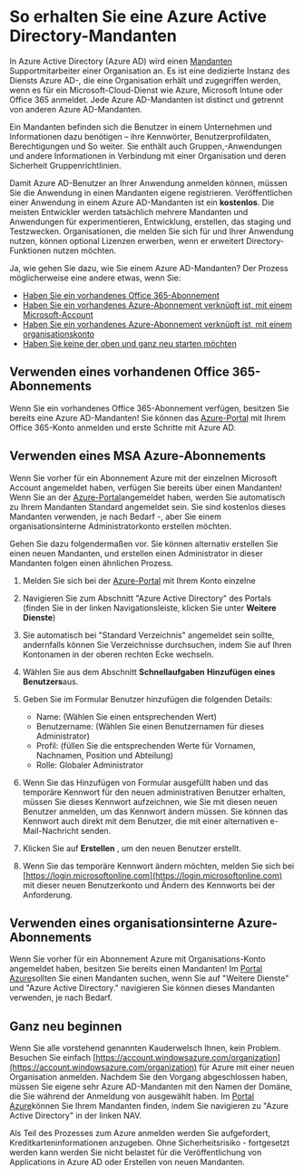 <properties
    pageTitle="So erhalten Sie eine Azure AD-Mandanten | Microsoft Azure"
    description="So erhalten Sie eine Azure Active Directory-Mandanten für die Registrierung und Erstellen von."
    services="active-directory"
    documentationCenter=""
    authors="dstrockis"
    manager="terrylan"
    editor=""/>

<tags
    ms.service="active-directory"
    ms.workload="identity"
    ms.tgt_pltfrm="na"
    ms.devlang="na"
    ms.topic="hero-article"
    ms.date="09/28/2015"
    ms.author="dastrock"/>

# <a name="how-to-get-an-azure-active-directory-tenant"></a>So erhalten Sie eine Azure Active Directory-Mandanten

In Azure Active Directory (Azure AD) wird einen [Mandanten](https://msdn.microsoft.com/library/azure/jj573650.aspx#BKMK_WhatIsAnAzureADTenant) Supportmitarbeiter einer Organisation an.  Es ist eine dedizierte Instanz des Diensts Azure AD-, die eine Organisation erhält und zugegriffen werden, wenn es für ein Microsoft-Cloud-Dienst wie Azure, Microsoft Intune oder Office 365 anmeldet.  Jede Azure AD-Mandanten ist distinct und getrennt von anderen Azure AD-Mandanten.  

Ein Mandanten befinden sich die Benutzer in einem Unternehmen und Informationen dazu benötigen – ihre Kennwörter, Benutzerprofildaten, Berechtigungen und So weiter.  Sie enthält auch Gruppen,-Anwendungen und andere Informationen in Verbindung mit einer Organisation und deren Sicherheit Gruppenrichtlinien.

Damit Azure AD-Benutzer an Ihrer Anwendung anmelden können, müssen Sie die Anwendung in einen Mandanten eigene registrieren.  Veröffentlichen einer Anwendung in einem Azure AD-Mandanten ist ein **kostenlos**.  Die meisten Entwickler werden tatsächlich mehrere Mandanten und Anwendungen für experimentieren, Entwicklung, erstellen, das staging und Testzwecken.  Organisationen, die melden Sie sich für und Ihrer Anwendung nutzen, können optional Lizenzen erwerben, wenn er erweitert Directory-Funktionen nutzen möchten.

Ja, wie gehen Sie dazu, wie Sie einem Azure AD-Mandanten?  Der Prozess möglicherweise eine andere etwas, wenn Sie:

- [Haben Sie ein vorhandenes Office 365-Abonnement](#use-an-existing-office-365-subscription)
- [Haben Sie ein vorhandenes Azure-Abonnement verknüpft ist, mit einem Microsoft-Account](#use-an-msa-azure-subscription)
- [Haben Sie ein vorhandenes Azure-Abonnement verknüpft ist, mit einem organisationskonto](#use-an-organizational-azure-subscription)
- [Haben Sie keine der oben und ganz neu starten möchten](#start-from-scratch)

## <a name="use-an-existing-office-365-subscription"></a>Verwenden eines vorhandenen Office 365-Abonnements
Wenn Sie ein vorhandenes Office 365-Abonnement verfügen, besitzen Sie bereits eine Azure AD-Mandanten! Sie können das [Azure-Portal](https://portal.azure.com) mit Ihrem Office 365-Konto anmelden und erste Schritte mit Azure AD.

## <a name="use-an-msa-azure-subscription"></a>Verwenden eines MSA Azure-Abonnements
Wenn Sie vorher für ein Abonnement Azure mit der einzelnen Microsoft Account angemeldet haben, verfügen Sie bereits über einen Mandanten!  Wenn Sie an der [Azure-Portal](https://portal.azure.com)angemeldet haben, werden Sie automatisch zu Ihrem Mandanten Standard angemeldet sein. Sie sind kostenlos dieses Mandanten verwenden, je nach Bedarf -, aber Sie einem organisationsinterne Administratorkonto erstellen möchten.

Gehen Sie dazu folgendermaßen vor.  Sie können alternativ erstellen Sie einen neuen Mandanten, und erstellen einen Administrator in dieser Mandanten folgen einen ähnlichen Prozess.

1.  Melden Sie sich bei der [Azure-Portal](https://portal.azure.com) mit Ihrem Konto einzelne
2.  Navigieren Sie zum Abschnitt "Azure Active Directory" des Portals (finden Sie in der linken Navigationsleiste, klicken Sie unter **Weitere Dienste**)
3.  Sie automatisch bei "Standard Verzeichnis" angemeldet sein sollte, andernfalls können Sie Verzeichnisse durchsuchen, indem Sie auf Ihren Kontonamen in der oberen rechten Ecke wechseln.
4.  Wählen Sie aus dem Abschnitt **Schnellaufgaben** **Hinzufügen eines Benutzers**aus.
5.  Geben Sie im Formular Benutzer hinzufügen die folgenden Details:

    - Name: (Wählen Sie einen entsprechenden Wert)
    - Benutzername: (Wählen Sie einen Benutzernamen für dieses Administrator)
    - Profil: (füllen Sie die entsprechenden Werte für Vornamen, Nachnamen, Position und Abteilung)
    - Rolle: Globaler Administrator

6.  Wenn Sie das Hinzufügen von Formular ausgefüllt haben und das temporäre Kennwort für den neuen administrativen Benutzer erhalten, müssen Sie dieses Kennwort aufzeichnen, wie Sie mit diesen neuen Benutzer anmelden, um das Kennwort ändern müssen. Sie können das Kennwort auch direkt mit dem Benutzer, die mit einer alternativen e-Mail-Nachricht senden.
7.  Klicken Sie auf **Erstellen** , um den neuen Benutzer erstellt.
8.  Wenn Sie das temporäre Kennwort ändern möchten, melden Sie sich bei [https://login.microsoftonline.com](https://login.microsoftonline.com) mit dieser neuen Benutzerkonto und Ändern des Kennworts bei der Anforderung.


## <a name="use-an-organizational-azure-subscription"></a>Verwenden eines organisationsinterne Azure-Abonnements
Wenn Sie vorher für ein Abonnement Azure mit Organisations-Konto angemeldet haben, besitzen Sie bereits einen Mandanten!  Im [Portal Azure](https://portal.azure.com)sollten Sie einen Mandanten suchen, wenn Sie auf "Weitere Dienste" und "Azure Active Directory." navigieren  Sie können dieses Mandanten verwenden, je nach Bedarf. 


## <a name="start-from-scratch"></a>Ganz neu beginnen
Wenn Sie alle vorstehend genannten Kauderwelsch Ihnen, kein Problem.  Besuchen Sie einfach [https://account.windowsazure.com/organization](https://account.windowsazure.com/organization) für Azure mit einer neuen Organisation anmelden.  Nachdem Sie den Vorgang abgeschlossen haben, müssen Sie eigene sehr Azure AD-Mandanten mit den Namen der Domäne, die Sie während der Anmeldung von ausgewählt haben.  Im [Portal Azure](https://portal.azure.com)können Sie Ihrem Mandanten finden, indem Sie navigieren zu "Azure Active Directory" in der linken NAV.

Als Teil des Prozesses zum Azure anmelden werden Sie aufgefordert, Kreditkarteninformationen anzugeben.  Ohne Sicherheitsrisiko - fortgesetzt werden kann werden Sie nicht belastet für die Veröffentlichung von Applications in Azure AD oder Erstellen von neuen Mandanten.
